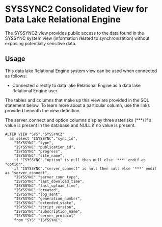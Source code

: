 <!-- loio3bea56376c5f1014a904b578fa72d551 -->

# SYSSYNC2 Consolidated View for Data Lake Relational Engine

The SYSSYNC2 view provides public access to the data found in the SYSSYNC system view \(information related to synchronization\) without exposing potentially sensitive data.



<a name="loio3bea56376c5f1014a904b578fa72d551__section_v1w_qbq_b4b"/>

## Usage

This data lake Relational Engine system view can be used when connected as follows:

-   Connected directly to data lake Relational Engine as a data lake Relational Engine user.



The tables and columns that make up this view are provided in the SQL statement below. To learn more about a particular column, use the links provided beneath the view definition.

The server\_connect and option columns display three asterisks \(\*\*\*\) if a value is present in the database and NULL if no value is present.

```
ALTER VIEW "SYS"."SYSSYNC2"
  as select "ISYSSYNC"."sync_id",
    "ISYSSYNC"."type",
    "ISYSSYNC"."publication_id",
    "ISYSSYNC"."progress",
    "ISYSSYNC"."site_name",
    if "ISYSSYNC"."option" is null then null else '***' endif as "option",
    if "ISYSSYNC"."server_connect" is null then null else '***' endif as "server_connect",
    "ISYSSYNC"."server_conn_type",
    "ISYSSYNC"."last_download_time",
    "ISYSSYNC"."last_upload_time",
    "ISYSSYNC"."created",
    "ISYSSYNC"."log_sent",
    "ISYSSYNC"."generation_number",
    "ISYSSYNC"."extended_state",
    "ISYSSYNC"."script_version",
    "ISYSSYNC"."subscription_name",
    "ISYSSYNC"."server_protocol"
    from "SYS"."ISYSSYNC";
```

